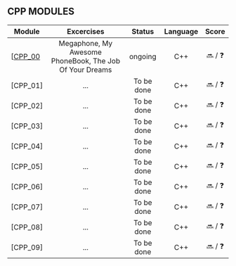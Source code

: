 ## CPP MODULES

| Module | Excercises  | Status   | Language | Score       |
| ---- | :--: | :--: | :--: | :--: |
| [[CPP_00](https://github.com/izzytoot/cpp_modules/tree/main/cpp_00) | Megaphone, My Awesome PhoneBook, The Job Of Your Dreams | ongoing | C++ | :soon: / :question: |
| [CPP_01] | ... | To be done | C++ | :soon: / :question: |
| [CPP_02] | ... | To be done | C++ | :soon: / :question: |
| [CPP_03] | ... | To be done | C++ | :soon: / :question: |
| [CPP_04] | ... | To be done | C++ | :soon: / :question: |
| [CPP_05] | ... | To be done | C++ | :soon: / :question: |
| [CPP_06] | ... | To be done | C++ | :soon: / :question: |
| [CPP_07] | ... | To be done | C++ | :soon: / :question: |
| [CPP_08] | ... | To be done | C++ | :soon: / :question: |
| [CPP_09] | ... | To be done | C++ | :soon: / :question: |

</div>
